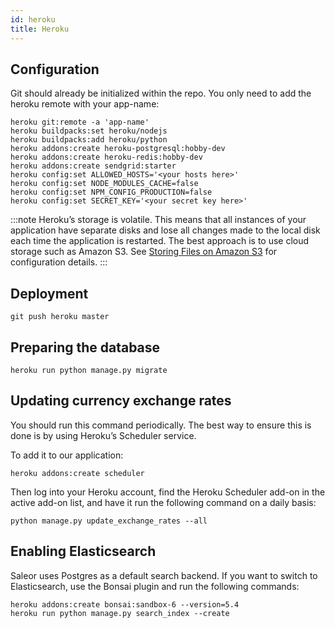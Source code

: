 ```yaml
---
id: heroku
title: Heroku
---
```


## Configuration

Git should already be initialized within the repo. You only need to add the heroku remote with your app-name:

```shell-session
heroku git:remote -a 'app-name'
heroku buildpacks:set heroku/nodejs
heroku buildpacks:add heroku/python
heroku addons:create heroku-postgresql:hobby-dev
heroku addons:create heroku-redis:hobby-dev
heroku addons:create sendgrid:starter
heroku config:set ALLOWED_HOSTS='<your hosts here>'
heroku config:set NODE_MODULES_CACHE=false
heroku config:set NPM_CONFIG_PRODUCTION=false
heroku config:set SECRET_KEY='<your secret key here>'
```

:::note
Heroku’s storage is volatile. This means that all instances of your application have separate disks and lose all changes made to the local disk each time the application is restarted. The best approach is to use cloud storage such as Amazon S3. See [Storing Files on Amazon S3](s3) for configuration details.
:::

## Deployment

```shell-session
git push heroku master
```

## Preparing the database

```shell-session
heroku run python manage.py migrate
```

## Updating currency exchange rates

You should run this command periodically. The best way to ensure this is done is by using Heroku’s Scheduler service.

To add it to our application:

```shell-session
heroku addons:create scheduler
```

Then log into your Heroku account, find the Heroku Scheduler add-on in the active add-on list, and have it run the following command on a daily basis:

```shell-session
python manage.py update_exchange_rates --all
```

## Enabling Elasticsearch

Saleor uses Postgres as a default search backend. If you want to switch to Elasticsearch, use the Bonsai plugin and run the following commands:

```shell-session
heroku addons:create bonsai:sandbox-6 --version=5.4
heroku run python manage.py search_index --create
```

